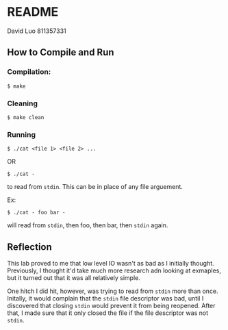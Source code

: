 # README
David Luo
811357331

## How to Compile and Run

### Compilation:
```
$ make
```

### Cleaning
```
$ make clean
```

### Running
```
$ ./cat <file 1> <file 2> ...
```
OR
```
$ ./cat -
```
to read from `stdin`. This can be in place of any file arguement.

Ex:
```
$ ./cat - foo bar -
```
will read from `stdin`, then foo, then bar, then `stdin` again.

## Reflection
This lab proved to me that low level IO wasn't as bad as I initially thought.
Previously, I thought it'd take much more research adn looking at exmaples, 
but it turned out that it was all relatively simple.

One hitch I did hit, however, was trying to read from `stdin` more than once. 
Initally, it would complain that the `stdin` file descriptor was bad, until
I discovered that closing `stdin` would prevent it from being reopened. After 
that, I made sure that it only closed the file if the file descriptor was not
`stdin`.
